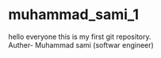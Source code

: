 # muhammad_sami_1
hello everyone this is my first git repository.
<br>
Auther- Muhammad sami (softwar engineer)
